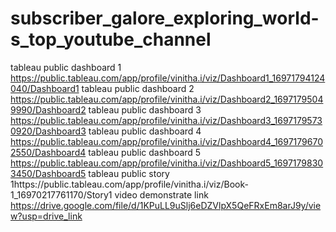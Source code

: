 # subscriber_galore_exploring_world-s_top_youtube_channel
tableau public dashboard 1 https://public.tableau.com/app/profile/vinitha.i/viz/Dashboard1_16971794124040/Dashboard1
tableau public dashboard 2 https://public.tableau.com/app/profile/vinitha.i/viz/Dashboard2_16971795049990/Dashboard2
tableau public dashboard 3 https://public.tableau.com/app/profile/vinitha.i/viz/Dashboard3_16971795730920/Dashboard3
tableau public dashboard 4 https://public.tableau.com/app/profile/vinitha.i/viz/Dashboard4_16971796702550/Dashboard4
tableau public dashboard 5 https://public.tableau.com/app/profile/vinitha.i/viz/Dashboard5_16971798303450/Dashboard5
tableau public story 1https://public.tableau.com/app/profile/vinitha.i/viz/Book-1_16970217761170/Story1
video demonstrate link https://drive.google.com/file/d/1KPuLL9uSlj6eDZVlpX5QeFRxEm8arJ9y/view?usp=drive_link
